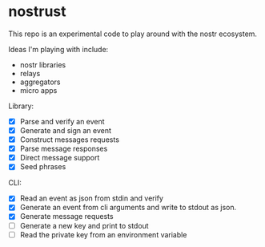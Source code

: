 # nostrust

This repo is an experimental code to play around with the nostr ecosystem.

Ideas I'm playing with include:

- nostr libraries
- relays
- aggregators
- micro apps

Library:

- [x] Parse and verify an event 
- [x] Generate and sign an event
- [x] Construct messages requests
- [x] Parse message responses
- [x] Direct message support 
- [x] Seed phrases

CLI: 

- [x] Read an event as json from stdin and verify
- [x] Generate an event from cli arguments and write to stdout as json.
- [x] Generate message requests
- [ ] Generate a new key and print to stdout
- [ ] Read the private key from an environment variable
